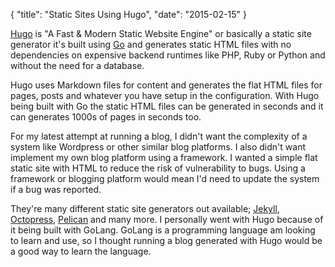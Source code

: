 {
    "title": "Static Sites Using Hugo",
    "date": "2015-02-15"
}

[Hugo](http://gohugo.io/) is "A Fast &amp; Modern Static Website Engine" or basically a static site generator it's built using [Go](http://golang.org/) and generates static HTML files with no dependencies on expensive backend runtimes like PHP, Ruby or Python and without the need for a database.

Hugo uses Markdown files for content and generates the flat HTML files for pages, posts and whatever you have setup in the configuration. With Hugo being built with Go the static HTML files can be generated in seconds and it can generates 1000s of pages in seconds too.

For my latest attempt at running a blog, I didn't want the complexity of a system like Wordpress or other similar blog platforms. I also didn't want implement my own blog platform using a framework. I wanted a simple flat static site with HTML to reduce the risk of vulnerability to bugs. Using a framework or blogging platform would mean I'd need to update the system if a bug was reported.

They're many different static site generators out available; [Jekyll](http://jekyllrb.com/), [Octopress](http://octopress.org/), [Pelican](http://blog.getpelican.com/) and many more. I personally went with Hugo because of it being built with GoLang. GoLang is a programming language am looking to learn and use, so I thought running a blog generated with Hugo would be a good way to learn the language.
